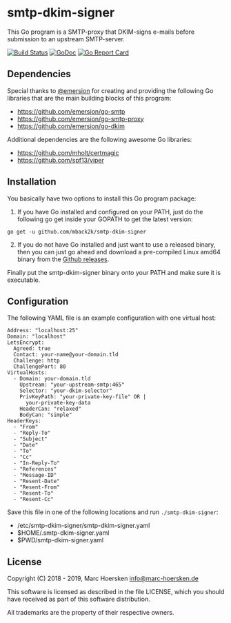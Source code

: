 smtp-dkim-signer
================
This Go program is a SMTP-proxy that DKIM-signs e-mails
before submission to an upstream SMTP-server.

[![Build Status](https://travis-ci.org/mback2k/smtp-dkim-signer.svg?branch=master)](https://travis-ci.org/mback2k/smtp-dkim-signer)
[![GoDoc](https://godoc.org/github.com/mback2k/smtp-dkim-signer?status.svg)](https://godoc.org/github.com/mback2k/smtp-dkim-signer)
[![Go Report Card](https://goreportcard.com/badge/github.com/mback2k/smtp-dkim-signer)](https://goreportcard.com/report/github.com/mback2k/smtp-dkim-signer)

Dependencies
------------
Special thanks to [@emersion](https://github.com/emersion) for creating and providing
the following Go libraries that are the main building blocks of this program:

- https://github.com/emersion/go-smtp
- https://github.com/emersion/go-smtp-proxy
- https://github.com/emersion/go-dkim

Additional dependencies are the following awesome Go libraries:

- https://github.com/mholt/certmagic
- https://github.com/spf13/viper

Installation
------------
You basically have two options to install this Go program package:

1. If you have Go installed and configured on your PATH, just do the following go get inside your GOPATH to get the latest version:

```
go get -u github.com/mback2k/smtp-dkim-signer
```

2. If you do not have Go installed and just want to use a released binary,
then you can just go ahead and download a pre-compiled Linux amd64 binary from the [Github releases](https://github.com/mback2k/smtp-dkim-signer/releases).

Finally put the smtp-dkim-signer binary onto your PATH and make sure it is executable.

Configuration
-------------
The following YAML file is an example configuration with one virtual host:

```
Address: "localhost:25"
Domain: "localhost"
LetsEncrypt:
  Agreed: true
  Contact: your-name@your-domain.tld
  Challenge: http
  ChallengePort: 80
VirtualHosts:
  - Domain: your-domain.tld
    Upstream: "your-upstream-smtp:465"
    Selector: "your-dkim-selector"
    PrivKeyPath: "your-private-key-file" OR |
      your-private-key-data
    HeaderCan: "relaxed"
    BodyCan: "simple"
HeaderKeys:
  - "From"
  - "Reply-To"
  - "Subject"
  - "Date"
  - "To"
  - "Cc"
  - "In-Reply-To"
  - "References"
  - "Message-ID"
  - "Resent-Date"
  - "Resent-From"
  - "Resent-To"
  - "Resent-Cc"
```

Save this file in one of the following locations and run `./smtp-dkim-signer`:

- /etc/smtp-dkim-signer/smtp-dkim-signer.yaml
- $HOME/.smtp-dkim-signer.yaml
- $PWD/smtp-dkim-signer.yaml

License
-------
Copyright (C) 2018 - 2019, Marc Hoersken <info@marc-hoersken.de>

This software is licensed as described in the file LICENSE, which
you should have received as part of this software distribution.

All trademarks are the property of their respective owners.
